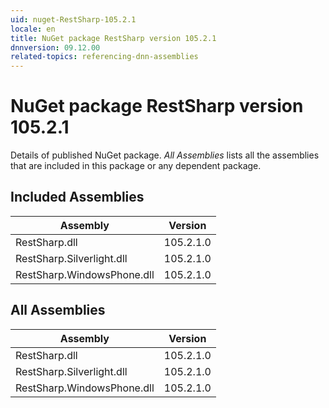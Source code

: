```yaml
---
uid: nuget-RestSharp-105.2.1
locale: en
title: NuGet package RestSharp version 105.2.1
dnnversion: 09.12.00
related-topics: referencing-dnn-assemblies
---
```


# NuGet package RestSharp version 105.2.1
Details of published NuGet package.
*All Assemblies* lists all the assemblies that are included in this package or any dependent package.

## Included Assemblies

|Assembly|Version|
|---|---|
|RestSharp.dll|105.2.1.0|
|RestSharp.Silverlight.dll|105.2.1.0|
|RestSharp.WindowsPhone.dll|105.2.1.0|

## All Assemblies

|Assembly|Version|
|---|---|
|RestSharp.dll|105.2.1.0|
|RestSharp.Silverlight.dll|105.2.1.0|
|RestSharp.WindowsPhone.dll|105.2.1.0|

